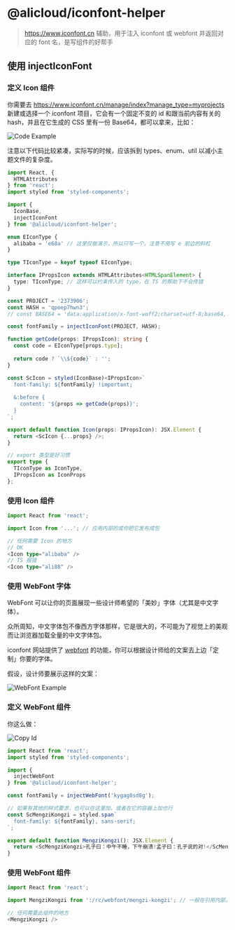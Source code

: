 # @alicloud/iconfont-helper

> <https://www.iconfont.cn> 辅助，用于注入 iconfont 或 webfont 并返回对应的 font 名，是写组件的好帮手

## 使用 injectIconFont

### 定义 Icon 组件

你需要去 <https://www.iconfont.cn/manage/index?manage_type=myprojects> 新建或选择一个 iconfont 项目，它会有一个固定不变的 id 和跟当前内容有关的 hash，并且在它生成的 CSS 里有一份 Base64，都可以拿来，比如：

![Code Example](https://img.alicdn.com/imgextra/i3/O1CN01xQMgKp1syThmNp0Db_!!6000000005835-2-tps-1920-1048.png)

注意以下代码比较紧凑，实际写的时候，应该拆到 types、enum、util 以减小主题文件的复杂度。

```typescript jsx
import React, {
  HTMLAttributes
} from 'react';
import styled from 'styled-components';

import {
  IconBase,
  injectIconFont
} from '@alicloud/iconfont-helper';

enum EIconType {
  alibaba = 'e68a' // 这里仅做演示，所以只写一个，注意不用写 e 前边的斜杠
}

type TIconType = keyof typeof EIconType;

interface IPropsIcon extends HTMLAttributes<HTMLSpanElement> {
  type: TIconType; // 这样可以约束传入的 type，在 TS 的帮助下不会传错
}

const PROJECT = '2373906';
const HASH = 'qpoep7hwn3';
// const BASE64 = 'data:application/x-font-woff2;charset=utf-8;base64,...';

const fontFamily = injectIconFont(PROJECT, HASH);

function getCode(props: IPropsIcon): string {
  const code = EIconType[props.type];
  
  return code ? `\\${code}` : '';
}

const ScIcon = styled(IconBase)<IPropsIcon>`
  font-family: ${fontFamily} !important;
  
  &:before {
    content: '${props => getCode(props)}';
  }
`;

export default function Icon(props: IPropsIcon): JSX.Element {
  return <ScIcon {...props} />;
}

// export 类型是好习惯
export type {
  TIconType as IconType,
  IPropsIcon as IconProps
};
```

### 使用 Icon 组件

```typescript jsx
import React from 'react';

import Icon from '...'; // 应用内部的或你把它发布成包

// 任何需要 Icon 的地方
// OK
<Icon type="alibaba" />
// TS 报错
<Icon type="ali88" />
```

### 使用 WebFont 字体

WebFont 可以让你的页面展现一些设计师希望的「美妙」字体（尤其是中文字体）。

众所周知，中文字体包不像西方字体那样，它是很大的，不可能为了视觉上的美观而让浏览器加载全量的中文字体包。

iconfont 网站提供了 [webfont](https://www.iconfont.cn/webfont) 的功能，你可以根据设计师给的文案去上边「定制」你要的字体。

假设，设计师要展示这样的文案：

![WebFont Example](https://img.alicdn.com/imgextra/i1/O1CN01KKpw4f1mkqDbsPutl_!!6000000004993-2-tps-852-82.png)

### 定义 WebFont 组件

你这么做：

![Copy Id](https://img.alicdn.com/imgextra/i2/O1CN01Ml8SDd238ggwXhb9E_!!6000000007211-2-tps-905-556.png)

```typescript jsx
import React from 'react';
import styled from 'styled-components';

import {
  injectWebFont
} from '@alicloud/iconfont-helper';

const fontFamily = injectWebFont('kygag0sd8g');

// 如果有其他的样式要求，也可以在这里加，或者在它的容器上加也行
const ScMengziKongzi = styled.span`
  font-family: ${fontFamily}, sans-serif;
`;

export default function MengziKongzi(): JSX.Element {
  return <ScMengziKongzi>孔子曰：中午不睡，下午崩溃!孟子曰：孔子说的对!</ScMengziKongzi>;
}
```

### 使用 WebFont 组件

```typescript jsx
import React from 'react';

import MengziKongzi from ':/rc/webfont/mengzi-kongzi'; // 一般在引用内部，没有意义发布成包

// 任何需要此组件的地方
<MengziKongzi />
```
